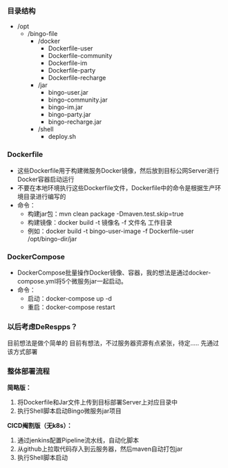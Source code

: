 ### 目录结构

- /opt
    - /bingo-file
        - /docker
            - Dockerfile-user
            - Dockerfile-community
            - Dockerfile-im
            - Dockerfile-party
            - Dockerfile-recharge
        - /jar
            - bingo-user.jar
            - bingo-community.jar
            - bingo-im.jar
            - bingo-party.jar
            - bingo-recharge.jar
        - /shell
            - deploy.sh

### Dockerfile

- 这些Dockerfile用于构建微服务Docker镜像，然后放到目标公网Server进行Docker容器启动运行
- 不要在本地环境执行这些Dockerfile文件，Dockerfile中的命令是根据生产环境目录进行编写的
- 命令：
    - 构建jar包：mvn clean package -Dmaven.test.skip=true
    - 构建镜像：docker build -t 镜像名 -f 文件名 工作目录
    - 例如：docker build -t bingo-user-image -f Dockerfile-user /opt/bingo-dir/jar

### DockerCompose

- DockerCompose批量操作Docker镜像、容器，我的想法是通过docker-compose.yml将5个微服务jar一起启动。
- 命令：
    - 启动：docker-compose up -d
    - 重启：docker-compose restart

### 以后考虑DeRespps？

目前想法是做个简单的
目前有想法，不过服务器资源有点紧张，待定..... 先通过该方式部署

### 整体部署流程

**简略版：**

1. 将Dockerfile和Jar文件上传到目标部署Server上对应目录中
2. 执行Shell脚本启动Bingo微服务jar项目

**CICD阉割版（无k8s）：**

1. 通过jenkins配置Pipeline流水线，自动化脚本
2. 从github上拉取代码存入到云服务器，然后maven自动打包jar
3. 执行Shell脚本启动